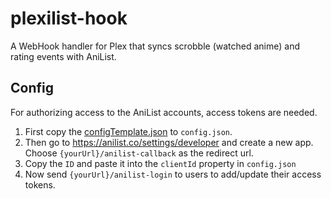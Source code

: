 # plexilist-hook

A WebHook handler for Plex that syncs scrobble (watched anime) and rating events with AniList.

## Config

For authorizing access to the AniList accounts, access tokens are needed.

1. First copy the [configTemplate.json](./configTemplate.json) to `config.json`.
2. Then go to https://anilist.co/settings/developer and create a new app. Choose `{yourUrl}/anilist-callback` as the redirect url.
3. Copy the `ID` and paste it into the `clientId` property in `config.json`
4. Now send `{yourUrl}/anilist-login` to users to add/update their access tokens.

